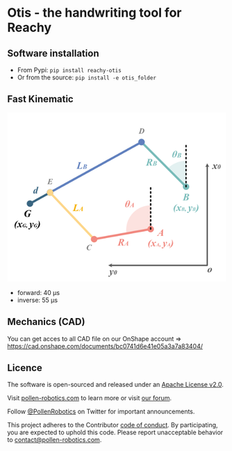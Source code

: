 # Otis - the handwriting tool for Reachy


## Software installation

* From Pypi: ```pip install reachy-otis```
* Or from the source: ```pip install -e otis_folder```

## Fast Kinematic

![](doc/representation.png)

- forward: 40 µs
- inverse: 55 µs

## Mechanics (CAD)

You can get acces to all CAD file on our OnShape account => https://cad.onshape.com/documents/bc0741d6e41e05a3a7a83404/

## Licence

The software is open-sourced and released under an [Apache License v2.0](./software/LICENSE).

Visit [pollen-robotics.com](https://pollen-robotics.com) to learn more or visit [our forum](https://forum.pollen-robotics.com).

Follow [@PollenRobotics](https://twitter.com/pollenrobotics) on Twitter for important announcements.

This project adheres to the Contributor [code of conduct](https://github.com/pollen-robotics/reachy/blob/master/CODE_OF_CONDUCT.md). By participating, you are expected to uphold this code. Please report unacceptable behavior to [contact@pollen-robotics.com](mailto:contact@pollen-robotics.com).
